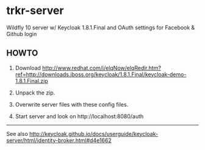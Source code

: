 # trkr-server

Wildfly 10 server w/ Keycloak 1.8.1.Final and OAuth settings for Facebook & Github login

## HOWTO


1. Download http://www.redhat.com/j/elqNow/elqRedir.htm?ref=http://downloads.jboss.org/keycloak/1.8.1.Final/keycloak-demo-1.8.1.Final.zip

2. Unpack the zip. 

3. Overwrite server files with these config files.

4. Start server and look on http://localhost:8080/auth

----
 
 See also http://keycloak.github.io/docs/userguide/keycloak-server/html/identity-broker.html#d4e1662